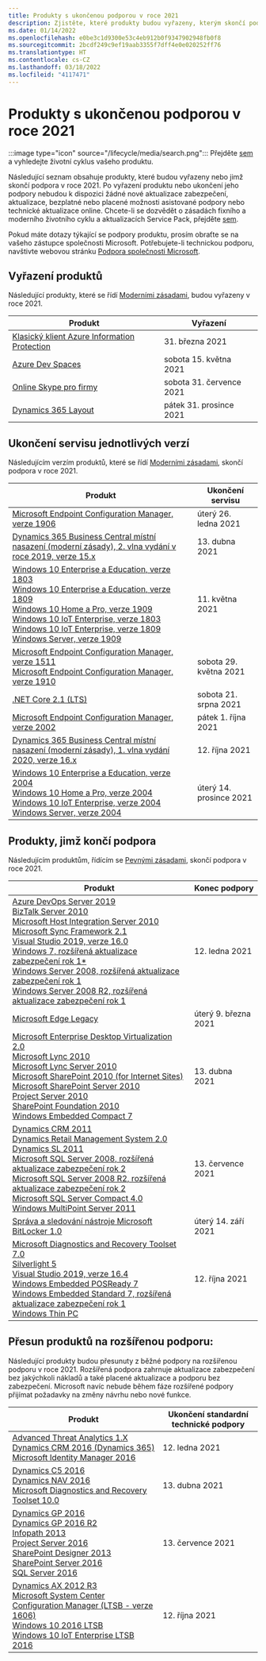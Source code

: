 ```yaml
---
title: Produkty s ukončenou podporou v roce 2021
description: Zjistěte, které produkty budou vyřazeny, kterým skončí podpora nebo přejdou z běžné na rozšířenou podporu v roce 2021.
ms.date: 01/14/2022
ms.openlocfilehash: e0be3c1d9300e53c4eb912b0f9347902948fb0f8
ms.sourcegitcommit: 2bcdf249c9ef19aab3355f7dff4e0e020252ff76
ms.translationtype: HT
ms.contentlocale: cs-CZ
ms.lasthandoff: 03/18/2022
ms.locfileid: "4117471"
---
```

# <a name="products-ending-support-in-2021"></a>Produkty s ukončenou podporou v roce 2021

:::image type="icon" source="/lifecycle/media/search.png":::
Přejděte [sem](/lifecycle/products/) a vyhledejte životní cyklus vašeho produktu.

Následující seznam obsahuje produkty, které budou vyřazeny nebo jimž skončí podpora v roce 2021. Po vyřazení produktu nebo ukončení jeho podpory nebudou k dispozici žádné nové aktualizace zabezpečení, aktualizace, bezplatné nebo placené možnosti asistované podpory nebo technické aktualizace online. Chcete-li se dozvědět o zásadách fixního a moderního životního cyklu a aktualizacích Service Pack, přejděte [sem](/lifecycle/overview/product-end-of-support-overview).

Pokud máte dotazy týkající se podpory produktu, prosím obraťte se na vašeho zástupce společnosti Microsoft. Potřebujete-li technickou podporu, navštivte webovou stránku [Podpora společnosti Microsoft](https://support.microsoft.com/contactus/?ws=support).

## <a name="product-retirements"></a>Vyřazení produktů

Následující produkty, které se řídí [Moderními zásadami](/lifecycle/policies/modern), budou vyřazeny v roce 2021.

| Produkt | Vyřazení |
| --- | --- |
| [Klasický klient Azure Information Protection](/lifecycle/products/azure-information-protection-classic-client?branch=live)<br> | 31. března 2021 |
| [Azure Dev Spaces](/lifecycle/products/azure-dev-spaces?branch=live)<br> | sobota 15. května 2021 |
| [Online Skype pro firmy](/lifecycle/products/skype-for-business-online?branch=live)<br> | sobota 31. července 2021 |
| [Dynamics 365 Layout](/lifecycle/products/dynamics-365-layout?branch=live)<br> | pátek 31. prosince 2021 |


## <a name="release-end-of-servicing"></a>Ukončení servisu jednotlivých verzí

Následujícím verzím produktů, které se řídí [Moderními zásadami](/lifecycle/policies/modern), skončí podpora v roce 2021.

| Produkt | Ukončení servisu |
| --- | --- |
| [Microsoft Endpoint Configuration Manager, verze 1906](/lifecycle/products/microsoft-endpoint-configuration-manager?branch=live)<br> | úterý 26. ledna 2021 |
| [Dynamics 365 Business Central místní nasazení (moderní zásady), 2. vlna vydání v roce 2019, verze 15.x](/lifecycle/products/dynamics-365-business-central-onpremises-modern-policy?branch=live)<br> | 13. dubna 2021 |
| [Windows 10 Enterprise a Education, verze 1803](/lifecycle/products/windows-10-enterprise-and-education?branch=live)<br>[Windows 10 Enterprise a Education, verze 1809](/lifecycle/products/windows-10-enterprise-and-education?branch=live)<br>[Windows 10 Home a Pro, verze 1909](/lifecycle/products/windows-10-home-and-pro?branch=live)<br>[Windows 10 IoT Enterprise, verze 1803](/lifecycle/products/windows-10-iot-enterprise?branch=live)<br>[Windows 10 IoT Enterprise, verze 1809](/lifecycle/products/windows-10-iot-enterprise?branch=live)<br>[Windows Server, verze 1909](/lifecycle/products/windows-server?branch=live)<br> | 11. května 2021 |
| [Microsoft Endpoint Configuration Manager, verze 1511](/lifecycle/products/microsoft-endpoint-configuration-manager?branch=live)<br>[Microsoft Endpoint Configuration Manager, verze 1910](/lifecycle/products/microsoft-endpoint-configuration-manager?branch=live)<br> | sobota 29. května 2021 |
| [.NET Core 2.1 (LTS)](/lifecycle/products/microsoft-net-and-net-core?branch=live)<br> | sobota 21. srpna 2021 |
| [Microsoft Endpoint Configuration Manager, verze 2002](/lifecycle/products/microsoft-endpoint-configuration-manager?branch=live)<br> | pátek 1. října 2021 |
| [Dynamics 365 Business Central místní nasazení (moderní zásady), 1. vlna vydání 2020, verze 16.x](/lifecycle/products/dynamics-365-business-central-onpremises-modern-policy?branch=live)<br> | 12. října 2021 |
| [Windows 10 Enterprise a Education, verze 2004](/lifecycle/products/windows-10-enterprise-and-education?branch=live)<br>[Windows 10 Home a Pro, verze 2004](/lifecycle/products/windows-10-home-and-pro?branch=live)<br>[Windows 10 IoT Enterprise, verze 2004](/lifecycle/products/windows-10-iot-enterprise?branch=live)<br>[Windows Server, verze 2004](/lifecycle/products/windows-server?branch=live)<br> | úterý 14. prosince 2021 |


## <a name="products-reaching-end-of-support"></a>Produkty, jimž končí podpora

Následujícím produktům, řídícím se [Pevnými zásadami](/lifecycle/policies/fixed), skončí podpora v roce 2021.

| Produkt | Konec podpory |
| --- | --- |
| [Azure DevOps Server 2019](/lifecycle/products/azure-devops-server-2019?branch=live)<br>[BizTalk Server 2010](/lifecycle/products/biztalk-server-2010?branch=live)<br>[Microsoft Host Integration Server 2010](/lifecycle/products/microsoft-host-integration-server-2010?branch=live)<br>[Microsoft Sync Framework 2.1](/lifecycle/products/microsoft-sync-framework-21?branch=live)<br>[Visual Studio 2019, verze 16.0](/lifecycle/products/visual-studio-2019?branch=live)<br>[Windows 7, rozšířená aktualizace zabezpečení rok 1*](/lifecycle/products/windows-7?branch=live)<br>[Windows Server 2008, rozšířená aktualizace zabezpečení rok 1](/lifecycle/products/windows-server-2008?branch=live)<br>[Windows Server 2008 R2, rozšířená aktualizace zabezpečení rok 1](/lifecycle/products/windows-server-2008-r2?branch=live)<br> | 12. ledna 2021 |
| [Microsoft Edge Legacy](/lifecycle/products/microsoft-edge-legacy?branch=live)<br> | úterý 9. března 2021 |
| [Microsoft Enterprise Desktop Virtualization 2.0](/lifecycle/products/microsoft-enterprise-desktop-virtualization-20?branch=live)<br>[Microsoft Lync 2010](/lifecycle/products/microsoft-lync-2010?branch=live)<br>[Microsoft Lync Server 2010](/lifecycle/products/microsoft-lync-server-2010?branch=live)<br>[Microsoft SharePoint 2010 (for Internet Sites)](/lifecycle/products/microsoft-sharepoint-2010?branch=live)<br>[Microsoft SharePoint Server 2010](/lifecycle/products/microsoft-sharepoint-server-2010?branch=live)<br>[Project Server 2010](/lifecycle/products/project-server-2010?branch=live)<br>[SharePoint Foundation 2010](/lifecycle/products/sharepoint-foundation-2010?branch=live)<br>[Windows Embedded Compact 7](/lifecycle/products/windows-embedded-compact-7?branch=live)<br> | 13. dubna 2021 |
| [Dynamics CRM 2011](/lifecycle/products/dynamics-crm-2011?branch=live)<br>[Dynamics Retail Management System 2.0](/lifecycle/products/dynamics-retail-management-system-20?branch=live)<br>[Dynamics SL 2011](/lifecycle/products/dynamics-sl-2011?branch=live)<br>[Microsoft SQL Server 2008, rozšířená aktualizace zabezpečení rok 2](/lifecycle/products/microsoft-sql-server-2008?branch=live)<br>[Microsoft SQL Server 2008 R2, rozšířená aktualizace zabezpečení rok 2](/lifecycle/products/microsoft-sql-server-2008-r2?branch=live)<br>[Microsoft SQL Server Compact 4.0](/lifecycle/products/microsoft-sql-server-compact-40?branch=live)<br>[Windows MultiPoint Server 2011](/lifecycle/products/windows-multipoint-server-2011?branch=live)<br> | 13. července 2021 |
| [Správa a sledování nástroje Microsoft BitLocker 1.0](/lifecycle/products/microsoft-bitlocker-administration-and-monitoring-10?branch=live)<br> | úterý 14. září 2021 |
| [Microsoft Diagnostics and Recovery Toolset 7.0](/lifecycle/products/microsoft-diagnostics-and-recovery-toolset-70?branch=live)<br>[Silverlight 5](/lifecycle/products/silverlight-5?branch=live)<br>[Visual Studio 2019, verze 16.4](/lifecycle/products/visual-studio-2019?branch=live)<br>[Windows Embedded POSReady 7](/lifecycle/products/windows-embedded-posready-7?branch=live)<br>[Windows Embedded Standard 7, rozšířená aktualizace zabezpečení rok 1](/lifecycle/products/windows-embedded-standard-7?branch=live)<br>[Windows Thin PC](/lifecycle/products/windows-thin-pc?branch=live)<br> | 12. října 2021 |


## <a name="products-moving-to-extended-support"></a>Přesun produktů na rozšířenou podporu:

Následující produkty budou přesunuty z běžné podpory na rozšířenou podporu v roce 2021. Rozšířená podpora zahrnuje aktualizace zabezpečení bez jakýchkoli nákladů a také placené aktualizace a podporu bez zabezpečení. Microsoft navíc nebude během fáze rozšířené podpory přijímat požadavky na změny návrhu nebo nové funkce.

| Produkt | Ukončení standardní technické podpory |
| --- | --- |
| [Advanced Threat Analytics 1.X](/lifecycle/products/advanced-threat-analytics-1x?branch=live)<br>[Dynamics CRM 2016 (Dynamics 365)](/lifecycle/products/dynamics-crm-2016-dynamics-365?branch=live)<br>[Microsoft Identity Manager 2016](/lifecycle/products/microsoft-identity-manager-2016?branch=live)<br> | 12. ledna 2021 |
| [Dynamics C5 2016](/lifecycle/products/dynamics-c5-2016?branch=live)<br>[Dynamics NAV 2016](/lifecycle/products/dynamics-nav-2016?branch=live)<br>[Microsoft Diagnostics and Recovery Toolset 10.0](/lifecycle/products/microsoft-diagnostics-and-recovery-toolset-100?branch=live)<br> | 13. dubna 2021 |
| [Dynamics GP 2016](/lifecycle/products/dynamics-gp-2016?branch=live)<br>[Dynamics GP 2016 R2](/lifecycle/products/dynamics-gp-2016-r2?branch=live)<br>[Infopath 2013](/lifecycle/products/infopath-2013?branch=live)<br>[Project Server 2016](/lifecycle/products/project-server-2016?branch=live)<br>[SharePoint Designer 2013](/lifecycle/products/sharepoint-designer-2013?branch=live)<br>[SharePoint Server 2016](/lifecycle/products/sharepoint-server-2016?branch=live)<br>[SQL Server 2016](/lifecycle/products/sql-server-2016?branch=live)<br> | 13. července 2021 |
| [Dynamics AX 2012 R3](/lifecycle/products/dynamics-ax-2012-r3?branch=live)<br>[Microsoft System Center Configuration Manager (LTSB - verze 1606)](/lifecycle/products/microsoft-system-center-configuration-manager-ltsb-version-1606?branch=live)<br>[Windows 10 2016 LTSB](/lifecycle/products/windows-10-2016-ltsb?branch=live)<br>[Windows 10 IoT Enterprise LTSB 2016](/lifecycle/products/windows-10-iot-enterprise-ltsb-2016?branch=live)<br> | 12. října 2021 |
